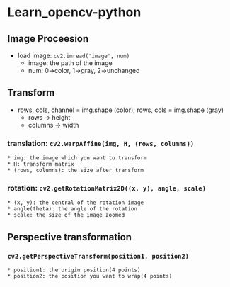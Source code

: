 # Learn_opencv-python

## Image Proceesion
* load image: ``cv2.imread('image', num)``
	* image: the path of the image
	* num: 0->color, 1->gray, 2->unchanged

## Transform
* rows, cols, channel = img.shape (color); rows, cols = img.shape (gray)
    * rows -> height   
    * columns -> width

### translation: ``cv2.warpAffine(img, H, (rows, columns))``
    * img: the image which you want to transform
    * H: transform matrix
    * (rows, columns): the size after transform

### rotation: ``cv2.getRotationMatrix2D((x, y), angle, scale)``
    * (x, y): the central of the rotation image
    * angle(theta): the angle of the rotation
    * scale: the size of the image zoomed

## Perspective transformation
### ``cv2.getPerspectiveTransform(position1, position2)``
    * position1: the origin position(4 points)
    * position2: the position you want to wrap(4 points)